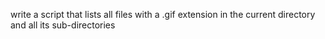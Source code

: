 write a script that lists all files with a .gif extension in the current directory and all  its sub-directories
